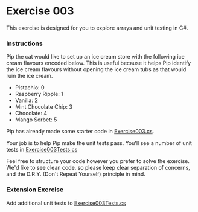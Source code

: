 # Exercise 003

This exercise is designed for you to explore arrays and unit testing in C#.

### Instructions
Pip the cat would like to set up an ice cream store with the following ice cream flavours encoded below.
This is useful because it helps Pip identify the ice cream flavours without opening the ice cream tubs as that would ruin the ice cream.

- Pistachio: 0
- Raspberry Ripple: 1
- Vanilla: 2
- Mint Chocolate Chip: 3
- Chocolate: 4
- Mango Sorbet: 5

Pip has already made some starter code in [Exercise003.cs](../Exercises/Exercise003.cs).

Your job is to help Pip make the unit tests pass.
You'll see a number of unit tests in [Exercise003Tests.cs](../Exercises.Tests/Exercise003Tests.cs)

Feel free to structure your code however you prefer to solve the exercise.
We'd like to see clean code, so please keep clear separation of concerns, and the D.R.Y. (Don't Repeat Yourself) principle in mind.

### Extension Exercise
Add additional unit tests to [Exercise003Tests.cs](../Exercises.Tests/Exercise003Tests.cs)